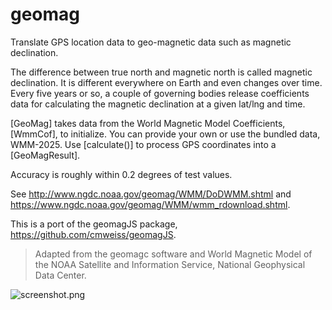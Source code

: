 # geomag

Translate GPS location data to geo-magnetic data such as magnetic declination.

The difference between true north and magnetic north is called magnetic declination.
It is different everywhere on Earth and even changes over time.
Every five years or so, a couple of governing bodies release coefficients data for
calculating the magnetic declination at a given lat/lng and time.

[GeoMag] takes data from the World Magnetic Model Coefficients, [WmmCof],
to initialize. You can provide your own or use the bundled data, WMM-2025.
Use [calculate()] to process GPS coordinates into a
[GeoMagResult].

Accuracy is roughly within 0.2 degrees of test values.

See http://www.ngdc.noaa.gov/geomag/WMM/DoDWMM.shtml and
https://www.ngdc.noaa.gov/geomag/WMM/wmm_rdownload.shtml.

This is a port of the geomagJS package,
https://github.com/cmweiss/geomagJS.

> Adapted from the geomagc software and World Magnetic Model of the NOAA
> Satellite and Information Service, National Geophysical Data Center.

![screenshot.png](screenshot.png)
